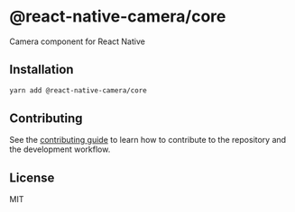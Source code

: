 # @react-native-camera/core

Camera component for React Native

## Installation

```sh
yarn add @react-native-camera/core
```

## Contributing

See the [contributing guide](CONTRIBUTING.md) to learn how to contribute to the repository and the development workflow.

## License

MIT
